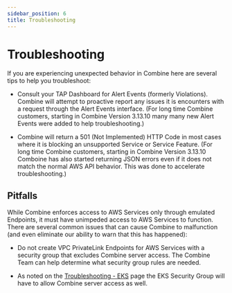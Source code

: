 ```yaml
---
sidebar_position: 6
title: Troubleshooting
---
```


# Troubleshooting

If you are experiencing unexpected behavior in Combine here are several tips to help you troubleshoot:

- Consult your TAP Dashboard for Alert Events (formerly Violations). Combine will attempt to proactive report any issues it is encounters with a request through the Alert Events interface. (For long time Combine customers, starting in Combine Version 3.13.10 many many new Alert Events were added to help troubleshooting.)

- Combine will return a 501 (Not Implemented) HTTP Code in most cases where it is blocking an unsupported Service or Service Feature. (For long time Combine customers, starting in Combine Version 3.13.10 Comboine has also started returning JSON errors even if it does not match the normal AWS API behavior. This was done to accelerate troubleshooting.)

## Pitfalls

While Combine enforces access to AWS Services only through emulated Endpoints, it must have unimpeded access to AWS Services to function. There are several common issues that can cause Combine to malfunction (and even eliminate our ability to warn that this has happened):

- Do not create VPC PrivateLink Endpoints for AWS Services with a security group that excludes Combine server access. The Combine Team can help determine what security group rules are needed.

- As noted on the [Troubleshooting - EKS](/Combine-AWS/start-here/troubleshooting-eks) page the EKS Security Group will have to allow Combine server access as well.
